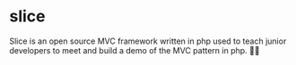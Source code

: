 # slice
Slice is an open source MVC framework written in php used to teach junior developers to meet and build a demo of the MVC pattern in php. 🐱‍💻
